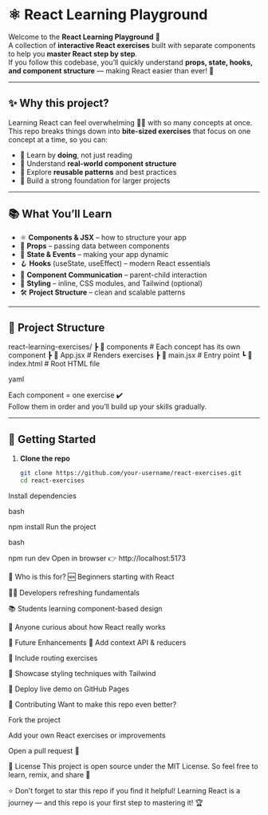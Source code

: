 # ⚛️ React Learning Playground  

Welcome to the **React Learning Playground** 🎉  
A collection of **interactive React exercises** built with separate components to help you **master React step by step**.  
If you follow this codebase, you’ll quickly understand **props, state, hooks, and component structure** — making React easier than ever! 🚀  

---

## ✨ Why this project?  

Learning React can feel overwhelming 😵‍💫 with so many concepts at once.  
This repo breaks things down into **bite-sized exercises** that focus on one concept at a time, so you can:  

- 🔹 Learn by **doing**, not just reading  
- 🔹 Understand **real-world component structure**  
- 🔹 Explore **reusable patterns** and best practices  
- 🔹 Build a strong foundation for larger projects  

---

## 📚 What You’ll Learn  

- ⚛️ **Components & JSX** – how to structure your app  
- 📩 **Props** – passing data between components  
- 🔄 **State & Events** – making your app dynamic  
- 🪝 **Hooks** (useState, useEffect) – modern React essentials  
- 🔗 **Component Communication** – parent-child interaction  
- 🎨 **Styling** – inline, CSS modules, and Tailwind (optional)  
- 🛠️ **Project Structure** – clean and scalable patterns  

---

## 📂 Project Structure  

react-learning-exercises/
┣ 📁 components # Each concept has its own component
┣ 📄 App.jsx # Renders exercises
┣ 📄 main.jsx # Entry point
┗ 📄 index.html # Root HTML file

yaml


Each component = one exercise ✔️  
Follow them in order and you’ll build up your skills gradually.  

---

## 🚀 Getting Started  

1. **Clone the repo**  
   ```bash
   git clone https://github.com/your-username/react-exercises.git
   cd react-exercises
Install dependencies

bash

npm install
Run the project

bash

npm run dev
Open in browser 👉 http://localhost:5173

🎯 Who is this for?
🆕 Beginners starting with React

🧑‍💻 Developers refreshing fundamentals

📚 Students learning component-based design

🚀 Anyone curious about how React really works

🌟 Future Enhancements
📘 Add context API & reducers

🧩 Include routing exercises

💅 Showcase styling techniques with Tailwind

🔧 Deploy live demo on GitHub Pages

🤝 Contributing
Want to make this repo even better?

Fork the project

Add your own React exercises or improvements

Open a pull request 🚀

📝 License
This project is open source under the MIT License.
So feel free to learn, remix, and share 🎉

⭐ Don’t forget to star this repo if you find it helpful!
Learning React is a journey — and this repo is your first step to mastering it! 🏆
